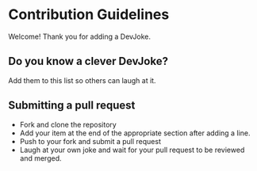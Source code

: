 # Contribution Guidelines
Welcome! Thank you for adding a DevJoke. 


## Do you know a clever DevJoke? 
Add them to this list so others can laugh at it.

## Submitting a pull request
- Fork and clone the repository
- Add your item at the end of the appropriate section after adding a line.
- Push to your fork and submit a pull request
- Laugh at your own joke and wait for your pull request to be reviewed and merged.

